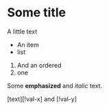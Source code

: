 # Some title

A little text

- An item
- list

1. And an ordered
2. one

Some **emphasized** and _italic_ text.

[text][!val-x] and [!val-y]

